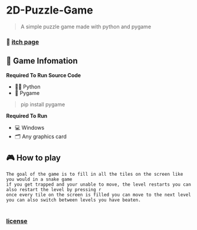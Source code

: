 # 2D-Puzzle-Game
> A simple puzzle game made with python and pygame

### 📢 [itch page](https://hiddenvue.itch.io/blocker-2)

## 📜 Game Infomation
 
**Required To Run Source Code**
* 👩‍💻 Python
* 🐍 Pygame

> pip install pygame

**Required To Run**
* 💻 Windows
* 🗂 Any graphics card

## 🎮 How to play
```
The goal of the game is to fill in all the tiles on the screen like you would in a snake game
if you get trapped and your unable to move, the level restarts you can also restart the level by pressing r 
once every tile on the screen is filled you can move to the next level
you can also switch between levels you have beaten.
```
#
### [license](https://raw.githubusercontent.com/HiddenVue/2D-Puzzle-Game/main/LICENSE)
